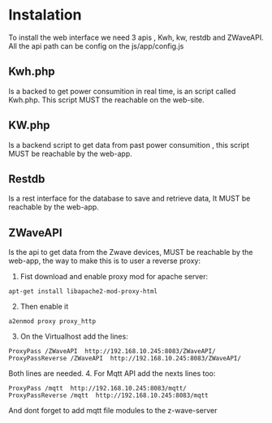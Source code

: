 # Instalation

To install the web interface we need 3 apis , Kwh, kw, restdb and ZWaveAPI. All the api path can be config on the js/app/config.js


## Kwh.php
Is a backed to get power consumition in real time, is an script called Kwh.php. This script MUST the reachable on the web-site.

## KW.php
Is a backend script to get data from past power consumition , this script MUST be reachable by the web-app.


## Restdb
Is a rest interface for the database to save and retrieve data, It MUST be reachable by the web-app.

## ZWaveAPI

Is the api to get data from the Zwave devices, MUST be reachable by the web-app, the way to make this is to user a reverse proxy:

1. Fist download and enable proxy mod for apache server:
```
apt-get install libapache2-mod-proxy-html
```
2. Then enable it
```
a2enmod proxy proxy_http
```
3. On the Virtualhost add the lines:
```
ProxyPass /ZWaveAPI  http://192.168.10.245:8083/ZWaveAPI/
ProxyPassReverse /ZWaveAPI  http://192.168.10.245:8083/ZWaveAPI/
```
Both lines are needed.
4. For Mqtt API add the nexts lines too:
```
ProxyPass /mqtt  http://192.168.10.245:8083/mqtt/
ProxyPassReverse /mqtt  http://192.168.10.245:8083/mqtt
```
And dont forget to add mqtt file modules to the z-wave-server
